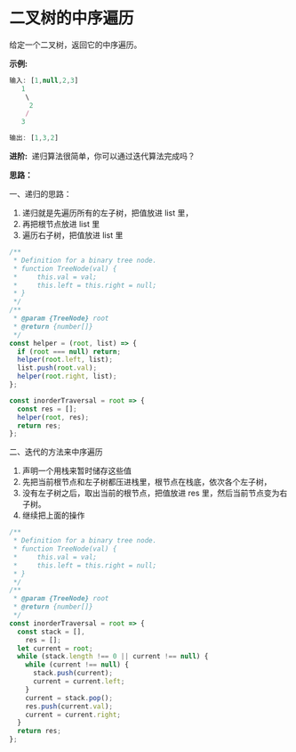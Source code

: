 # 二叉树的中序遍历

给定一个二叉树，返回它的中序遍历。

**示例:**

```js
输入: [1,null,2,3]
   1
    \
     2
    /
   3

输出: [1,3,2]
```

**进阶:**  递归算法很简单，你可以通过迭代算法完成吗？

**思路：**

一、递归的思路：

1. 递归就是先遍历所有的左子树，把值放进 list 里，
2. 再把根节点放进 list 里
3. 遍历右子树，把值放进 list 里

```js
/**
 * Definition for a binary tree node.
 * function TreeNode(val) {
 *     this.val = val;
 *     this.left = this.right = null;
 * }
 */
/**
 * @param {TreeNode} root
 * @return {number[]}
 */
const helper = (root, list) => {
  if (root === null) return;
  helper(root.left, list);
  list.push(root.val);
  helper(root.right, list);
};

const inorderTraversal = root => {
  const res = [];
  helper(root, res);
  return res;
};
```

二、迭代的方法来中序遍历

1. 声明一个用栈来暂时储存这些值
2. 先把当前根节点和左子树都压进栈里，根节点在栈底，依次各个左子树，
3. 没有左子树之后，取出当前的根节点，把值放进 res 里，然后当前节点变为右子树。
4. 继续把上面的操作

```js
/**
 * Definition for a binary tree node.
 * function TreeNode(val) {
 *     this.val = val;
 *     this.left = this.right = null;
 * }
 */
/**
 * @param {TreeNode} root
 * @return {number[]}
 */
const inorderTraversal = root => {
  const stack = [],
    res = [];
  let current = root;
  while (stack.length !== 0 || current !== null) {
    while (current !== null) {
      stack.push(current);
      current = current.left;
    }
    current = stack.pop();
    res.push(current.val);
    current = current.right;
  }
  return res;
};
```
